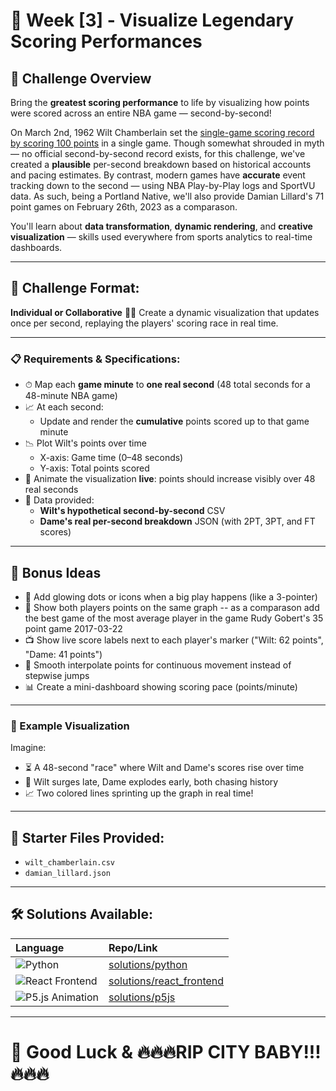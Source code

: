 # 🏀 Week [3] - Visualize Legendary Scoring Performances

## 📝 Challenge Overview
Bring the **greatest scoring performance** to life by visualizing how points were scored across an entire NBA game — second-by-second!

On March 2nd, 1962 Wilt Chamberlain set the [single-game scoring record by scoring 100 points](https://en.wikipedia.org/wiki/Wilt_Chamberlain%27s_100-point_game) in a single game. Though somewhat shrouded in myth — no official second-by-second record exists, for this challenge, we've created a **plausible** per-second breakdown based on historical accounts and pacing estimates. By contrast, modern games have **accurate** event tracking down to the second — using NBA Play-by-Play logs and SportVU data. As such, being a Portland Native, we'll also provide Damian Lillard's 71 point games on February 26th, 2023 as a comparason. 

You'll learn about **data transformation**, **dynamic rendering**, and **creative visualization** — skills used everywhere from sports analytics to real-time dashboards.

---
## 🏁 Challenge Format:
**Individual or Collaborative** 👤👥 Create a dynamic visualization that updates once per second, replaying the players' scoring race in real time.

---
### 📋 Requirements & Specifications:

- ⏱ Map each **game minute** to **one real second** (48 total seconds for a 48-minute NBA game)
- 📈 At each second:
  - Update and render the **cumulative** points scored up to that game minute
- 📉 Plot Wilt's points over time
  - X-axis: Game time (0–48 seconds)
  - Y-axis: Total points scored
- 🎥 Animate the visualization **live**: points should increase visibly over 48 real seconds
- 📜 Data provided:
  - **Wilt's hypothetical second-by-second** CSV
  - **Dame's real per-second breakdown** JSON (with 2PT, 3PT, and FT scores)

---

## 🎯 Bonus Ideas

- 🌟 Add glowing dots or icons when a big play happens (like a 3-pointer)
- 🌟 Show both players points on the same graph
-- as a comparason add the best game of the most average player in the game Rudy Gobert's 35 point game 2017-03-22
- 📺 Show live score labels next to each player's marker ("Wilt: 62 points", "Dame: 41 points")
- 🚀 Smooth interpolate points for continuous movement instead of stepwise jumps
- 📊 Create a mini-dashboard showing scoring pace (points/minute)

---

### 🔧 Example Visualization

Imagine:

- ⏳ A 48-second "race" where Wilt and Dame's scores rise over time
- 🎯 Wilt surges late, Dame explodes early, both chasing history
- 📈 Two colored lines sprinting up the graph in real time!

---

## 📂 Starter Files Provided:
- `wilt_chamberlain.csv`
- `damian_lillard.json`

---

## 🛠 Solutions Available:
| Language | Repo/Link |
|:---------|:----------|
| ![Python](https://img.shields.io/badge/Python-3.11-blue?logo=python) | [solutions/python](solutions/python) |
| ![React Frontend](https://img.shields.io/badge/React-18-blue?logo=react) | [solutions/react_frontend](solutions/react_frontend) |
| ![P5.js Animation](https://img.shields.io/badge/p5.js-1.4.0-red?logo=javascript) | [solutions/p5js](solutions/p5js) |

---
# 🏁 Good Luck & 🔥🔥🔥RIP CITY BABY!!!🔥🔥🔥

